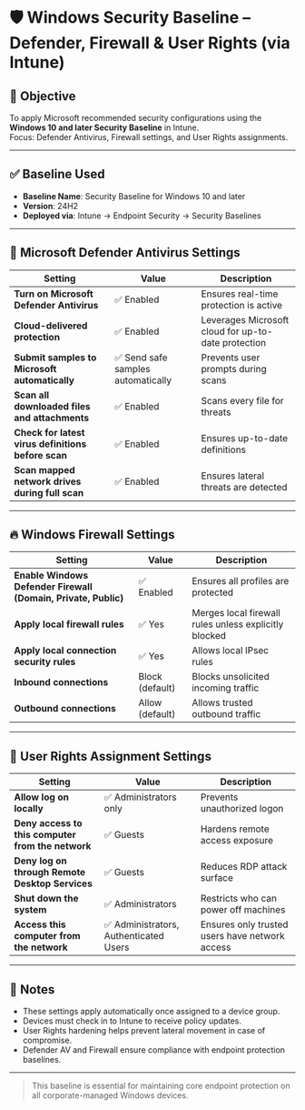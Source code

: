 # 🛡️ Windows Security Baseline – Defender, Firewall & User Rights (via Intune)

## 🎯 Objective
To apply Microsoft recommended security configurations using the **Windows 10 and later Security Baseline** in Intune.  
Focus: Defender Antivirus, Firewall settings, and User Rights assignments.

---

## ✅ Baseline Used

- **Baseline Name**: Security Baseline for Windows 10 and later
- **Version**: 24H2
- **Deployed via**: Intune → Endpoint Security → Security Baselines

---

## 🦠 Microsoft Defender Antivirus Settings

| Setting | Value | Description |
|--------|-------|-------------|
| **Turn on Microsoft Defender Antivirus** | ✅ Enabled | Ensures real-time protection is active |
| **Cloud-delivered protection** | ✅ Enabled | Leverages Microsoft cloud for up-to-date protection |
| **Submit samples to Microsoft automatically** | ✅ Send safe samples automatically | Prevents user prompts during scans |
| **Scan all downloaded files and attachments** | ✅ Enabled | Scans every file for threats |
| **Check for latest virus definitions before scan** | ✅ Enabled | Ensures up-to-date definitions |
| **Scan mapped network drives during full scan** | ✅ Enabled | Ensures lateral threats are detected |

---

## 🔥 Windows Firewall Settings

| Setting | Value | Description |
|--------|-------|-------------|
| **Enable Windows Defender Firewall (Domain, Private, Public)** | ✅ Enabled | Ensures all profiles are protected |
| **Apply local firewall rules** | ✅ Yes | Merges local firewall rules unless explicitly blocked |
| **Apply local connection security rules** | ✅ Yes | Allows local IPsec rules |
| **Inbound connections** | Block (default) | Blocks unsolicited incoming traffic |
| **Outbound connections** | Allow (default) | Allows trusted outbound traffic |

---

## 👤 User Rights Assignment Settings

| Setting | Value | Description |
|--------|-------|-------------|
| **Allow log on locally** | ✅ Administrators only | Prevents unauthorized logon |
| **Deny access to this computer from the network** | ✅ Guests | Hardens remote access exposure |
| **Deny log on through Remote Desktop Services** | ✅ Guests | Reduces RDP attack surface |
| **Shut down the system** | ✅ Administrators | Restricts who can power off machines |
| **Access this computer from the network** | ✅ Administrators, Authenticated Users | Ensures only trusted users have network access |

---

## 🧠 Notes

- These settings apply automatically once assigned to a device group.
- Devices must check in to Intune to receive policy updates.
- User Rights hardening helps prevent lateral movement in case of compromise.
- Defender AV and Firewall ensure compliance with endpoint protection baselines.

---

> This baseline is essential for maintaining core endpoint protection on all corporate-managed Windows devices.
